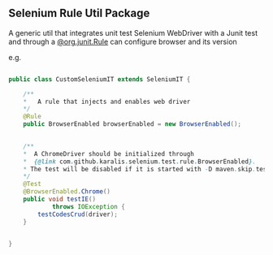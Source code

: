 ## Selenium Rule Util Package

A generic util that integrates unit test Selenium WebDriver with a Junit test and through a 
[@org.junit.Rule](http://junit.org/junit4/javadoc/4.11/org/junit/Rule.html) can configure browser 
and its version

e.g. 

```java

public class CustomSeleniumIT extends SeleniumIT {

    /**
    *   A rule that injects and enables web driver
    */
    @Rule
    public BrowserEnabled browserEnabled = new BrowserEnabled();
   

    /**
    *  A ChromeDriver should be initialized through 
    *  {@link com.github.karalis.selenium.test.rule.BrowserEnabled}.
    * The test will be disabled if it is started with -D maven.skip.tests.ie=true
    */
    @Test
    @BrowserEnabled.Chrome()
    public void testIE()
            throws IOException {
        testCodesCrud(driver);
    }


}



```